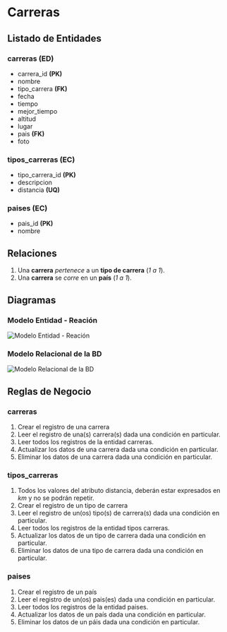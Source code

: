 # Carreras

## Listado de Entidades

### carreras **(ED)**

- carrera_id **(PK)**
- nombre
- tipo_carrera **(FK)**
- fecha
- tiempo
- mejor_tiempo
- altitud
- lugar
- pais **(FK)**
- foto

### tipos_carreras **(EC)**

- tipo_carrera_id **(PK)**
- descripcion
- distancia **(UQ)**

### paises **(EC)**

- pais_id **(PK)**
- nombre

## Relaciones

1. Una **carrera** _pertenece_ a un **tipo de carrera** (_1 a 1_).
1. Una **carrera** se _corre_ en un **país** (_1 a 1_).

## Diagramas

### Modelo Entidad - Reación

![Modelo Entidad - Reación](./CarrerasModeloE-R.png)

### Modelo Relacional de la BD

![Modelo Relacional de la BD](./CarrerasModeloRelacionalBD.png)

## Reglas de Negocio

### carreras

1. Crear el registro de una carrera
1. Leer el registro de una(s) carrera(s) dada una condición en particular.
1. Leer todos los registros de la entidad carreras.
1. Actualizar los datos de una carrera dada una condición en particular.
1. Eliminar los datos de una carrera dada una condición en particular.

### tipos_carreras

1. Todos los valores del atributo distancia, deberán estar expresados en _km_ y no se podrán repetir.
1. Crear el registro de un tipo de carrera
1. Leer el registro de un(os) tipo(s) de carrera(s) dada una condición en particular.
1. Leer todos los registros de la entidad tipos carreras.
1. Actualizar los datos de un tipo de carrera dada una condición en particular.
1. Eliminar los datos de una tipo de carrera dada una condición en particular.

### paises

1. Crear el registro de un país
1. Leer el registro de un(os) pais(es) dada una condición en particular.
1. Leer todos los registros de la entidad paises.
1. Actualizar los datos de un país dada una condición en particular.
1. Eliminar los datos de un páis dada una condición en particular.
